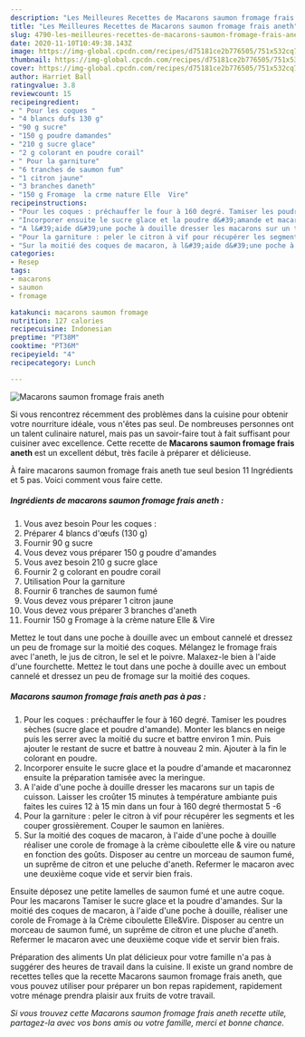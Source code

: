 ```yaml
---
description: "Les Meilleures Recettes de Macarons saumon fromage frais aneth"
title: "Les Meilleures Recettes de Macarons saumon fromage frais aneth"
slug: 4790-les-meilleures-recettes-de-macarons-saumon-fromage-frais-aneth
date: 2020-11-10T10:49:38.143Z
image: https://img-global.cpcdn.com/recipes/d75181ce2b776505/751x532cq70/macarons-saumon-fromage-frais-aneth-photo-principale-de-la-recette.jpg
thumbnail: https://img-global.cpcdn.com/recipes/d75181ce2b776505/751x532cq70/macarons-saumon-fromage-frais-aneth-photo-principale-de-la-recette.jpg
cover: https://img-global.cpcdn.com/recipes/d75181ce2b776505/751x532cq70/macarons-saumon-fromage-frais-aneth-photo-principale-de-la-recette.jpg
author: Harriet Ball
ratingvalue: 3.8
reviewcount: 15
recipeingredient:
- " Pour les coques "
- "4 blancs dufs 130 g"
- "90 g sucre"
- "150 g poudre damandes"
- "210 g sucre glace"
- "2 g colorant en poudre corail"
- " Pour la garniture"
- "6 tranches de saumon fum"
- "1 citron jaune"
- "3 branches daneth"
- "150 g Fromage  la crme nature Elle  Vire"
recipeinstructions:
- "Pour les coques : préchauffer le four à 160 degré. Tamiser les poudres sèches (sucre glace et poudre d&#39;amande). Monter les blancs en neige puis les serrer avec la moitié du sucre et battre environ 1 min. Puis ajouter le restant de sucre et battre à nouveau 2 min. Ajouter à la fin le colorant en poudre."
- "Incorporer ensuite le sucre glace et la poudre d&#39;amande et macaronnez ensuite la préparation tamisée avec la meringue."
- "A l&#39;aide d&#39;une poche à douille dresser les macarons sur un tapis de cuisson. Laisser les croûter 15 minutes à température ambiante puis faites les cuires 12 à 15 min dans un four à 160 degré thermostat 5 -6"
- "Pour la garniture : peler le citron à vif pour récupérer les segments et les couper grossièrement. Couper le saumon en lanières."
- "Sur la moitié des coques de macaron, à l&#39;aide d&#39;une poche à douille réaliser une corole de fromage à la crème ciboulette elle &amp; vire ou nature en fonction des goûts. Disposer au centre un morceau de saumon fumé, un suprême de citron et une peluche d&#39;aneth. Refermer le macaron avec une deuxième coque vide et servir bien frais."
categories:
- Resep
tags:
- macarons
- saumon
- fromage

katakunci: macarons saumon fromage 
nutrition: 127 calories
recipecuisine: Indonesian
preptime: "PT38M"
cooktime: "PT36M"
recipeyield: "4"
recipecategory: Lunch

---
```



![Macarons saumon fromage frais aneth](https://img-global.cpcdn.com/recipes/d75181ce2b776505/751x532cq70/macarons-saumon-fromage-frais-aneth-photo-principale-de-la-recette.jpg)

Si vous rencontrez récemment des problèmes dans la cuisine pour obtenir votre nourriture idéale, vous n'êtes pas seul. De nombreuses personnes ont un talent culinaire naturel, mais pas un savoir-faire tout à fait suffisant pour cuisiner avec excellence. Cette recette de <strong> Macarons saumon fromage frais aneth </strong> est un excellent début, très facile à préparer et délicieuse.

<!--inarticleads1-->

À faire macarons saumon fromage frais aneth tue seul besion 11 Ingrédients et 5 pas. Voici comment vous faire cette.

##### Ingrédients de macarons saumon fromage frais aneth :

1. Vous avez besoin  Pour les coques :
1. Préparer 4 blancs d&#39;œufs (130 g)
1. Fournir 90 g sucre
1. Vous devez vous préparer 150 g poudre d&#39;amandes
1. Vous avez besoin 210 g sucre glace
1. Fournir 2 g colorant en poudre corail
1. Utilisation  Pour la garniture
1. Fournir 6 tranches de saumon fumé
1. Vous devez vous préparer 1 citron jaune
1. Vous devez vous préparer 3 branches d&#39;aneth
1. Fournir 150 g Fromage à la crème nature Elle &amp; Vire


Mettez le tout dans une poche à douille avec un embout cannelé et dressez un peu de fromage sur la moitié des coques. Mélangez le fromage frais avec l&#39;aneth, le jus de citron, le sel et le poivre. Malaxez-le bien à l&#39;aide d&#39;une fourchette. Mettez le tout dans une poche à douille avec un embout cannelé et dressez un peu de fromage sur la moitié des coques. 

<!--inarticleads2-->

##### Macarons saumon fromage frais aneth pas à pas :

1. Pour les coques : préchauffer le four à 160 degré. Tamiser les poudres sèches (sucre glace et poudre d&#39;amande). Monter les blancs en neige puis les serrer avec la moitié du sucre et battre environ 1 min. Puis ajouter le restant de sucre et battre à nouveau 2 min. Ajouter à la fin le colorant en poudre.
1. Incorporer ensuite le sucre glace et la poudre d&#39;amande et macaronnez ensuite la préparation tamisée avec la meringue.
1. A l&#39;aide d&#39;une poche à douille dresser les macarons sur un tapis de cuisson. Laisser les croûter 15 minutes à température ambiante puis faites les cuires 12 à 15 min dans un four à 160 degré thermostat 5 -6
1. Pour la garniture : peler le citron à vif pour récupérer les segments et les couper grossièrement. Couper le saumon en lanières.
1. Sur la moitié des coques de macaron, à l&#39;aide d&#39;une poche à douille réaliser une corole de fromage à la crème ciboulette elle &amp; vire ou nature en fonction des goûts. Disposer au centre un morceau de saumon fumé, un suprême de citron et une peluche d&#39;aneth. Refermer le macaron avec une deuxième coque vide et servir bien frais.


Ensuite déposez une petite lamelles de saumon fumé et une autre coque. Pour les macarons Tamiser le sucre glace et la poudre d&#39;amandes. Sur la moitié des coques de macaron, à l&#39;aide d&#39;une poche à douille, réaliser une corole de Fromage à la Crème ciboulette Elle&amp;Vire. Disposer au centre un morceau de saumon fumé, un suprême de citron et une pluche d&#39;aneth. Refermer le macaron avec une deuxième coque vide et servir bien frais. 

<!--inarticleads1-->

<p>
Préparation des aliments Un plat délicieux pour votre famille n'a pas à suggérer des heures de travail dans la cuisine. Il existe un grand nombre de recettes telles que la recette Macarons saumon fromage frais aneth, que vous pouvez utiliser pour préparer un bon repas rapidement, rapidement votre ménage prendra plaisir aux fruits de votre travail.
</p>

<p>
<i>Si vous trouvez cette Macarons saumon fromage frais aneth recette utile, partagez-la avec vos bons amis ou votre famille, merci et bonne chance.</i>
</p>
